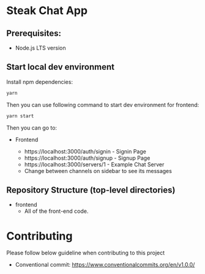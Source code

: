   # Steak Chat App

## Prerequisites:

- Node.js LTS version

## Start local dev environment

Install npm dependencies:

```zsh
yarn
```

Then you can use following command to start dev environment for frontend:

```zsh
yarn start
```

Then you can go to:

- Frontend

  - https://localhost:3000/auth/signin - Signin Page
  - https://localhost:3000/auth/signup - Signup Page
  - https://localhost:3000/servers/1 - Example Chat Server
  - Change between channels on sidebar to see its messages

## Repository Structure (top-level directories)

- frontend
  - All of the front-end code.

# Contributing

Please follow below guideline when contributing to this project

- Conventional commit: https://www.conventionalcommits.org/en/v1.0.0/
